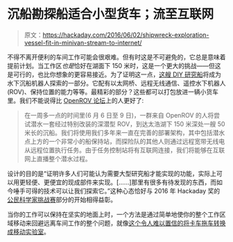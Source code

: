 # 沉船勘探船适合小型货车；流至互联网

> 原文：<https://hackaday.com/2016/06/02/shipwreck-exploration-vessel-fit-in-minivan-stream-to-internet/>

不得不离开便利的车间工作可能会很艰难。但有时这是不可避免的，它总是意味着提前计划。当工作区*也是*恰好在湖面下 150 米时，这是一个更大的挑战——但这是可行的，也比你想象的更容易接近。为了证明这一点，[这艘 DIY 研究船](https://forum.openrov.com/t/trial-run-of-new-equipment-for-shipwreck-expedition/4384)将成为水下沉船机器人探索的一部分。它配有以太网桥、远程无线通信、遥控水下机器人(ROV)、保持位置的能力等等。最精彩的部分？这些都可以打包放进一辆小货车里。我们不能说得比 [OpenROV 论坛](https://forum.openrov.com/)上的人更好了:

> 在一周多一点的时间里(6 月 6 日至 9 日)，一群来自 OpenROV 的人将尝试潜水一套经过特别改装的深潜型 ROV，到达太浩湖下 150 米深处一艘 50 米长的沉船。我们将使用我们多年来一直在完善的部署架构，其中包括潜水点上方的一个非常小的船保持站，而探险队的其他人则通过远程宽带无线电从远程位置执行任务。由于任务控制站将有互联网连接，我们将能够在互联网上直播整个潜水过程。

设计的目的是“证明许多人们可能认为需要大型研究船才能实现的功能，实际上可以用更轻便、更便宜的现成部件来实现。[……]那里有很多有待发现的东西，而如今唾手可得的技术可以让我们探索它。”这种心态恰好与 2016 年 Hackaday 奖的[公民科学家挑战赛](https://hackaday.io/prize/details#three)部分的开始相得益彰。

当你的工作可以保持在坚实的地面上时，一个方法是通过简单地使你的整个工作区域移动来回避远离车间工作的整个问题，就像[这个令人难以置信的将卡车拖车转换成移动实验室](http://hackaday.com/2014/02/03/from-a-truck-trailer-to-a-mobile-workshop/)。